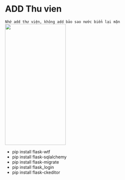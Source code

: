 # ADD Thu vien
`Nhớ add thư viện, không add bảo sao nước biển lại mặn`
<img src="https://user-images.githubusercontent.com/68718335/149334646-014108c2-fb10-4bf1-b1e0-7e7dd5d8af2f.png" width="200" height="400" />
- pip install flask-wtf
- pip install flask-sqlalchemy
- pip install flask-migrate
- pip install flask_login
- pip install flask-ckeditor
